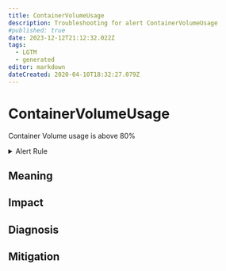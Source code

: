 ```yaml
---
title: ContainerVolumeUsage
description: Troubleshooting for alert ContainerVolumeUsage
#published: true
date: 2023-12-12T21:12:32.022Z
tags: 
  - LGTM
  - generated
editor: markdown
dateCreated: 2020-04-10T18:32:27.079Z
---
```


# ContainerVolumeUsage

Container Volume usage is above 80%

<details>
  <summary>Alert Rule</summary>

{{% rule "docker-containers/google-cadvisor.yml" "ContainerVolumeUsage" %}}

{{% comment %}}

```yaml
alert: ContainerVolumeUsage
expr: (1 - (sum(container_fs_inodes_free{name!=""}) BY (instance) / sum(container_fs_inodes_total) BY (instance))) * 100 > 80
for: 2m
labels:
    severity: warning
annotations:
    summary: Container Volume usage (instance {{ $labels.instance }})
    description: |-
        Container Volume usage is above 80%
          VALUE = {{ $value }}
          LABELS = {{ $labels }}
    runbook: https://github.com/srerun/prometheus-alerts/blob/main/content/runbooks/google-cadvisor/ContainerVolumeUsage.md

```

{{% /comment %}}

</details>


## Meaning
[//]: # "Short paragraph that explains what the alert means"


## Impact
[//]: # "What could / will happen if the alert is not addressed"



## Diagnosis
[//]: # "Steps to take to identify the cause of the problem"



## Mitigation
[//]: # "The steps necessary to resolve the alert"
